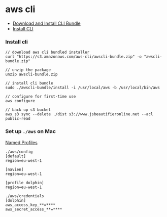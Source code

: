 # aws cli

* [Download and Install CLI Bundle](https://docs.aws.amazon.com/cli/latest/userguide/awscli-install-bundle.html#install-bundle-other)
* [Install CLI](#install-cli)


### Install cli

```
// download aws cli bundled installer
curl "https://s3.amazonaws.com/aws-cli/awscli-bundle.zip" -o "awscli-bundle.zip"

// unzip the package
unzip awscli-bundle.zip

// install cli bundle
sudo ./awscli-bundle/install -i /usr/local/aws -b /usr/local/bin/aws

// configure for first-time use
aws configure

// back up s3 bucket
aws s3 sync --delete ./dist s3://www.jsbeautifieronline.net --acl public-read
```

### Set up `./aws` on Mac

[Named Profiles](https://docs.aws.amazon.com/cli/latest/userguide/cli-configure-profiles.html)


    ./aws/config
    [default]
    region=eu-west-1

    [navien]
    region=eu-west-1
    
    [profile dolphin]
    region=eu-west-1
    
    ./aws/credentials
    [dolphin]
    aws_access_key_**=****
    aws_secret_access_**=****
